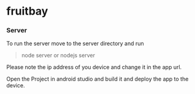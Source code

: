 # fruitbay


### Server
To run the server move to the server directory and run
  > node server 
  or 
  > nodejs server
  

Please note the ip address of you device and change it in the app url.   

Open the Project in android studio and build it and deploy the app to the device. 
